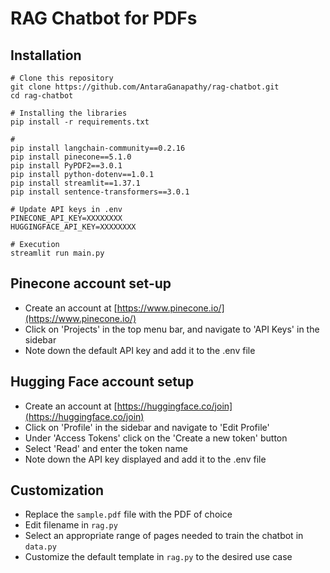 # RAG Chatbot for PDFs

## Installation
```
# Clone this repository
git clone https://github.com/AntaraGanapathy/rag-chatbot.git
cd rag-chatbot
```

```
# Installing the libraries
pip install -r requirements.txt

#
pip install langchain-community==0.2.16
pip install pinecone==5.1.0
pip install PyPDF2==3.0.1
pip install python-dotenv==1.0.1
pip install streamlit==1.37.1
pip install sentence-transformers==3.0.1
```

```
# Update API keys in .env
PINECONE_API_KEY=XXXXXXXX
HUGGINGFACE_API_KEY=XXXXXXXX
```

```
# Execution
streamlit run main.py
```

## Pinecone account set-up
- Create an account at [https://www.pinecone.io/](https://www.pinecone.io/)
- Click on 'Projects' in the top menu bar, and navigate to 'API Keys' in the sidebar
- Note down the default API key and add it to the .env file

## Hugging Face account setup
- Create an account at [https://huggingface.co/join](https://huggingface.co/join)
- Click on 'Profile' in the sidebar and navigate to 'Edit Profile'
- Under 'Access Tokens' click on the 'Create a new token' button
- Select 'Read' and enter the token name
- Note down the API key displayed and add it to the .env file

## Customization
- Replace the `sample.pdf` file with the PDF of choice
- Edit filename in `rag.py`
- Select an appropriate range of pages needed to train the chatbot in `data.py`
- Customize the default template in `rag.py` to the desired use case

